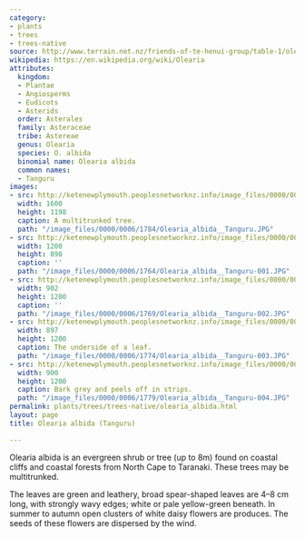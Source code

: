 ```yaml
---
category:
- plants
- trees
- trees-native
source: http://www.terrain.net.nz/friends-of-te-henui-group/table-1/olearia-albida-tanguru.html
wikipedia: https://en.wikipedia.org/wiki/Olearia
attributes:
  kingdom:
  - Plantae
  - Angiosperms
  - Eudicots
  - Asterids
  order: Asterales
  family: Asteraceae
  tribe: Astereae
  genus: Olearia
  species: O. albida
  binomial name: Olearia albida
  common names:
  - Tanguru
images:
- src: http://ketenewplymouth.peoplesnetworknz.info/image_files/0000/0006/1784/Olearia_albida__Tanguru.JPG
  width: 1600
  height: 1198
  caption: A multitrunked tree.
  path: "/image_files/0000/0006/1784/Olearia_albida__Tanguru.JPG"
- src: http://ketenewplymouth.peoplesnetworknz.info/image_files/0000/0006/1764/Olearia_albida__Tanguru-001.JPG
  width: 1200
  height: 898
  caption: ''
  path: "/image_files/0000/0006/1764/Olearia_albida__Tanguru-001.JPG"
- src: http://ketenewplymouth.peoplesnetworknz.info/image_files/0000/0006/1769/Olearia_albida__Tanguru-002.JPG
  width: 902
  height: 1200
  caption: ''
  path: "/image_files/0000/0006/1769/Olearia_albida__Tanguru-002.JPG"
- src: http://ketenewplymouth.peoplesnetworknz.info/image_files/0000/0006/1774/Olearia_albida__Tanguru-003.JPG
  width: 897
  height: 1200
  caption: The underside of a leaf.
  path: "/image_files/0000/0006/1774/Olearia_albida__Tanguru-003.JPG"
- src: http://ketenewplymouth.peoplesnetworknz.info/image_files/0000/0006/1779/Olearia_albida__Tanguru-004.JPG
  width: 900
  height: 1200
  caption: Bark grey and peels off in strips.
  path: "/image_files/0000/0006/1779/Olearia_albida__Tanguru-004.JPG"
permalink: plants/trees/trees-native/olearia_albida.html
layout: page
title: Olearia albida (Tanguru)

---
```

Olearia albida is an evergreen shrub or tree (up to 8m) found on coastal cliffs and coastal forests from North Cape to Taranaki. These trees may be multitrunked.

The leaves are green and leathery, broad spear-shaped leaves are 4–8 cm long, with strongly wavy edges; white or pale yellow-green beneath. In summer to autumn open clusters of white daisy flowers are produces. The seeds of these flowers are dispersed by the wind.
